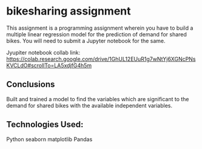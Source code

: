 # bikesharing assignment

This assignment is a programming assignment wherein you have to build a multiple linear regression model for the prediction of demand for shared bikes. You will need to submit a Jupyter notebook for the same. 

 Jyupiter notebook collab link:
 https://colab.research.google.com/drive/1GhUL12EUuR1g7wNtYj6XGNcPNsKVCLdO#scrollTo=LA5xdjfG4h5m

## Conclusions
Built and trained a model to find the variables which are significant to the demand for shared bikes with the available independent variables.

## Technologies Used:
 Python
 seaborn
 matplotlib
 Pandas
